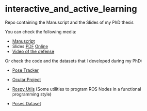 # interactive_and_active_learning
Repo containing the Manuscript and the Slides of my PhD thesis

You can check the following media:

- [Manuscript](Manuscript-PhD_VGonzalez.pdf)
- Slides [PDF](Slides-PhD_VGonzalez.pdf) [Online](https://speakerdeck.com/vgonpa/interactive-and-active-learning-in-social-robots)
- [Video of the defense](https://youtu.be/VKuOaENl8k0)

Or check the code and the datasets that I developed during my PhD:

- [Pose Tracker](https://github.com/UC3MSocialRobots/pose_tracker_stack)
- [Ocular Project](https://github.com/UC3MSocialRobots/ocular_project)
- [Rospy Utils](https://github.com/UC3MSocialRobots/rospy_utils) (Some utilities to program ROS Nodes in a functional programming style)

- [Poses Dataset](https://github.com/VGonPa/datasets-poses2012)




